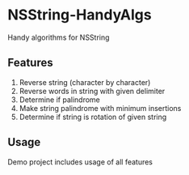 NSString-HandyAlgs
==================

Handy algorithms for NSString


Features
---
1. Reverse string (character by character)
2. Reverse words in string with given delimiter
3. Determine if palindrome
4. Make string palindrome with minimum insertions
5. Determine if string is rotation of given string

Usage
---
Demo project includes usage of all features

